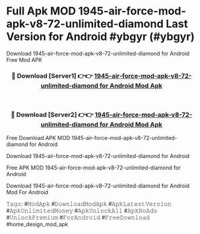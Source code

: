 # Full Apk MOD 1945-air-force-mod-apk-v8-72-unlimited-diamond Last Version for Android #ybgyr (#ybgyr)
Download 1945-air-force-mod-apk-v8-72-unlimited-diamond for Android Free Mod APK

<div align="center">
<h3>🔴 Download [Server1] 👉👉 <a href="https://apps.libra.edu.pl?title=1945-air-force-mod-apk-v8-72-unlimited-diamond&ref=18F">1945-air-force-mod-apk-v8-72-unlimited-diamond for Android Mod Apk</a></h3><br>

<h3>🔴 Download [Server2] 👉👉 <a href="https://apps.libra.edu.pl?title=1945-air-force-mod-apk-v8-72-unlimited-diamond&ref=18F">1945-air-force-mod-apk-v8-72-unlimited-diamond for Android Mod Apk</a></h3>
</div>


Free Download APK MOD 1945-air-force-mod-apk-v8-72-unlimited-diamond for Android

Download 1945-air-force-mod-apk-v8-72-unlimited-diamond for Android 

Free APK MOD 1945-air-force-mod-apk-v8-72-unlimited-diamond for Android 

Download 1945-air-force-mod-apk-v8-72-unlimited-diamond for Android Mod For Android

𝚃𝚊𝚐𝚜: #𝙼𝚘𝚍𝙰𝚙𝚔 #𝙳𝚘𝚠𝚗𝚕𝚘𝚊𝚍𝙼𝚘𝚍𝙰𝚙𝚔 #𝙰𝚙𝚔𝙻𝚊𝚝𝚎𝚜𝚝𝚅𝚎𝚛𝚜𝚒𝚘𝚗 #𝙰𝚙𝚔𝚄𝚗𝚕𝚒𝚖𝚒𝚝𝚎𝚍𝙼𝚘𝚗𝚎𝚢 #𝙰𝚙𝚔𝚄𝚗𝚕𝚘𝚌𝚔𝙰𝚕𝚕 #𝙰𝚙𝚔𝙽𝚘𝙰𝚍𝚜 #𝚄𝚗𝚕𝚘𝚌𝚔𝙿𝚛𝚎𝚖𝚒𝚞𝚖 #𝙵𝚘𝚛𝙰𝚗𝚍𝚛𝚘𝚒𝚍 #𝙵𝚛𝚎𝚎𝙳𝚘𝚠𝚗𝚕𝚘𝚊𝚍 #home_design_mod_apk